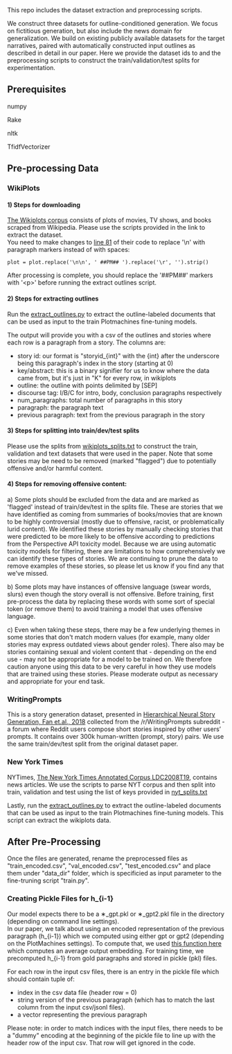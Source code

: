 
This repo includes the dataset extraction and preprocessing scripts.

We construct three datasets for outline-conditioned generation. We focus on fictitious generation, but also include the news domain for generalization.  We build on existing publicly available datasets for the  target  narratives,  paired  with  automatically constructed input outlines as described in detail in our paper. Here we provide the dataset ids to and the preprocessing scripts to construct the train/validation/test splits for experimentation.

## Prerequisites

numpy

Rake

nltk

TfidfVectorizer

## Pre-processing Data
### WikiPlots

#### 1) Steps for downloading
<a href="https://github.com/markriedl/WikiPlots">The Wikiplots corpus</a> consists of plots of movies, TV shows, and books scraped from Wikipedia.
Please use the scripts provided in the link to extract the dataset.  
You need to make changes to <a href="https://github.com/markriedl/WikiPlots/blob/22d975c92e1ac835a412ac001d95fb86d3d37960/wikiPlots.py#L81">line 81</a> of their code to replace '\n' with paragraph markers instead of with spaces:

`plot = plot.replace('\n\n', ' ##PM## ').replace('\r', '').strip()`

After processing is complete, you should replace the  '##PM##' markers with '&lt;p&gt;' before running the extract outlines script.

#### 2) Steps for extracting outlines
Run the <a href="./extract_outlines.py">extract_outlines.py</a> to extract the outline-labeled documents that can be used as input to the train Plotmachines fine-tuning models.

The output will provide you with a csv of the outlines and stories where each row is a paragraph from a story.  The columns are:
- story id: our format is "storyid_{int}" with the {int} after the underscore being this paragraph's index in the story (starting at 0)
- key/abstract: this is a binary signifier for us to know where the data came from, but it's just in "K" for every row, in wikiplots
- outline: the outline with points delimited by [SEP]
- discourse tag: I/B/C for intro, body, conclusion paragraphs respectively
- num_paragraphs: total number of paragraphs in this story
- paragraph: the paragraph text
- previous paragraph: text from the previous paragraph in the story

#### 3) Steps for splitting into train/dev/test splits
Please use the splits from <a href="./wikiplots_splits.txt">wikiplots_splits.txt</a> to construct the train, validation and text datasets that were used in the paper.  Note that some stories may be need to be removed (marked "flagged") due to potentially offensive and/or harmful content.

#### 4) Steps for removing offensive content: 
a) Some plots should be excluded from the data and are marked as 'flagged' instead of train/dev/test in the splits file.  These are stories that we have identified as coming from summaries of books/movies that are known to be highly controversial (mostly due to offensive, racist, or problematically lurid content). We identified these stories by manually checking stories that were predicted to be more likely to be offensive according to predictions from the Perspective API toxicity model. Because we are using automatic toxicity models for filtering, there are limitations to how comprehensively we can identify these types of stories.  We are continuing to prune the data to remove examples of these stories, so please let us know if you find any that we've missed.

b) Some plots may have instances of offensive language (swear words, slurs) even though the story overall is not offensive.  Before training, first pre-process the data by replacing these words with some sort of special token (or remove them) to avoid training a model that uses offensive language.

c) Even when taking these steps, there may be a few underlying themes in some stories that don't match modern values (for example, many older stories may express outdated views about gender roles).  There also may be stories containing sexual and violent content that - depending on the end use - may not be appropriate for a model to be trained on.  We therefore caution anyone using this data to be very careful in how they use models that are trained using these stories.  Please moderate output as necessary and appropriate for your end task.

### WritingPrompts

This is a story generation dataset, presented in <a href="https://arxiv.org/abs/1805.04833">Hierarchical Neural Story Generation, Fan et.al., 2018</a> collected from the /r/WritingPrompts subreddit - a forum where Reddit users compose short stories inspired by other users’ prompts. It contains over 300k human-written (prompt, story) pairs. We use the same train/dev/test split from the original dataset paper.  


### New York Times

NYTimes, <a href="https://catalog.ldc.upenn.edu/LDC2008T19">The New York Times Annotated Corpus LDC2008T19</a>, contains news articles. 
We use the scripts to parse NYT corpus and then split into train, validation and test using the list of keys provided in <a href="./nyt_splits.txt">nyt_splits.txt</a>

Lastly, run the <a href="./extract_outlines.py">extract_outlines.py</a> to extract the outline-labeled documents that can be used as input to the train Plotmachines fine-tuning models. This script can extract the wikiplots data. 


## After Pre-Processing 

Once the files are generated, rename the preprocessed files as "train_encoded.csv", "val_encoded.csv", "test_encoded.csv" and place them under "data_dir" folder, which is specificied as input parameter to the fine-truning script "train.py".

### Creating Pickle Files for h\_{i-1}

Our model expects there to be a &lowast;\_gpt.pkl or &lowast;\_gpt2.pkl file in the directory (depending on command line settings).  
In our paper, we talk about using an encoded representation of the previous paragraph (h\_{i-1}) which we computed using either gpt or gpt2 (depending on the PlotMachines settings).  To compute that, we used <a href="https://github.com/hrashkin/plotmachines/blob/65f3b4d79bdb7a14811c323becdc3fb78bdeb375/src/model/generate_stories.py#L17">this function here</a> which computes an average output embedding.  For training time, we precomputed h\_{i-1} from gold paragraphs and stored in pickle (pkl) files. 

For each row in the input csv files, there is an entry in the pickle file which should contain tuple of:
 - index in the csv data file (header row = 0)
 - string version of the previous paragraph (which has to match the last column from the input csv/jsonl files).
 - a vector representing the previous paragraph  

Please note: in order to match indices with the input files, there needs to be a "dummy" encoding at the beginning of the pickle file to line up with the header row of the input csv. That row will get ignored in the code.

